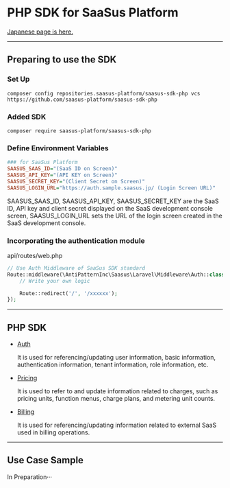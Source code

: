 # PHP SDK for SaaSus Platform
  [Japanese page is here.](./README.md)

---

## Preparing to use the SDK

### Set Up

```
composer config repositories.saasus-platform/saasus-sdk-php vcs https://github.com/saasus-platform/saasus-sdk-php
```

### Added SDK

```
composer require saasus-platform/saasus-sdk-php
```

### Define  Environment Variables

```ini
### for SaaSus Platform
SAASUS_SAAS_ID="(SaaS ID on Screen)"
SAASUS_API_KEY="(API KEY on Screen)"
SAASUS_SECRET_KEY="(Client Secret on Screen)"
SAASUS_LOGIN_URL="https://auth.sample.saasus.jp/ (Login Screen URL)"
```

SAASUS_SAAS_ID, SAASUS_API_KEY, SAASUS_SECRET_KEY are the SaaS ID, API key and client secret displayed on the SaaS development console screen,
SAASUS_LOGIN_URL sets the URL of the login screen created in the SaaS development console.

### Incorporating the authentication module

api/routes/web.php

```php
// Use Auth Middleware of SaaSus SDK standard
Route::middleware(\AntiPatternInc\Saasus\Laravel\Middleware\Auth::class)->group(function () {
    // Write your own logic

    Route::redirect('/', '/xxxxxx');
});
```

---

## PHP SDK

- [Auth](./generated/Auth/README_en.md)

  It is used for referencing/updating user information, basic information, authentication information, tenant information, role information, etc.

- [Pricing](./generated/Pricing/README_en.md)

  It is used to refer to and update information related to charges, such as pricing units, function menus, charge plans, and metering unit counts.

- [Billing](./generated/Billing/README_en.md)

  It is used for referencing/updating information related to external SaaS used in billing operations.

---

## Use Case Sample
  In Preparation···
